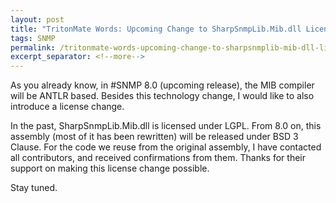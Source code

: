 ```yaml
---
layout: post
title: "TritonMate Words: Upcoming Change to SharpSnmpLib.Mib.dll License"
tags: SNMP
permalink: /tritonmate-words-upcoming-change-to-sharpsnmplib-mib-dll-license-b797092665a
excerpt_separator: <!--more-->
---
```

As you already know, in #SNMP 8.0 (upcoming release), the MIB compiler will be ANTLR based. Besides this technology change, I would like to also introduce a license change.

In the past, SharpSnmpLib.Mib.dll is licensed under LGPL. From 8.0 on, this assembly (most of it has been rewritten) will be released under BSD 3 Clause. For the code we reuse from the original assembly, I have contacted all contributors, and received confirmations from them. Thanks for their support on making this license change possible.

Stay tuned.
<!--more-->